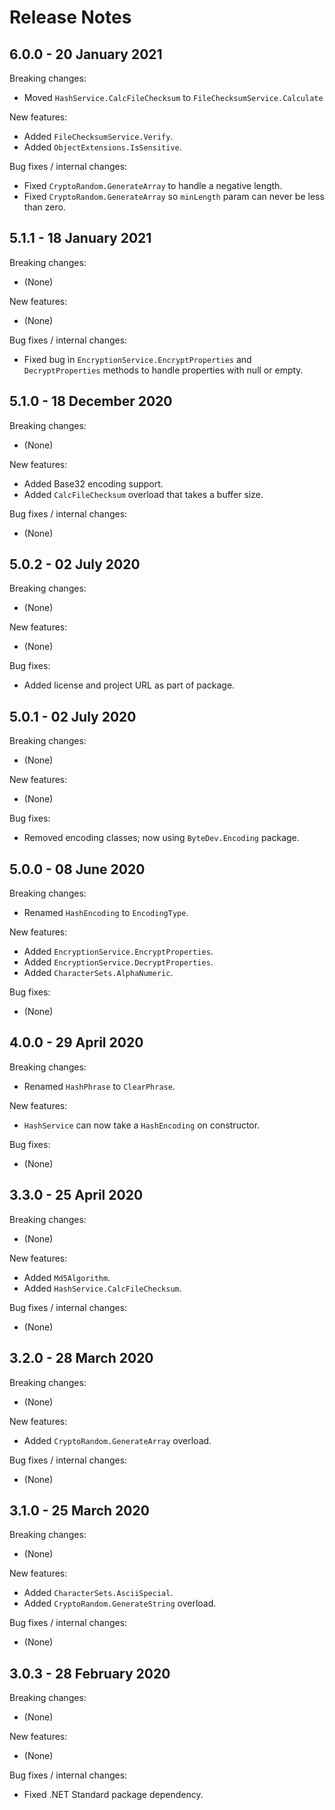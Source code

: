 # Release Notes

## 6.0.0 - 20 January 2021

Breaking changes:
- Moved `HashService.CalcFileChecksum` to `FileChecksumService.Calculate`

New features:
- Added `FileChecksumService.Verify`.
- Added `ObjectExtensions.IsSensitive`.

Bug fixes / internal changes:
- Fixed `CryptoRandom.GenerateArray` to handle a negative length.
- Fixed `CryptoRandom.GenerateArray` so `minLength` param can never be less than zero.

## 5.1.1 - 18 January 2021

Breaking changes:
- (None)

New features:
- (None)

Bug fixes / internal changes:
- Fixed bug in `EncryptionService.EncryptProperties` and `DecryptProperties` methods to handle properties with null or empty.

## 5.1.0 - 18 December 2020

Breaking changes:
- (None)

New features:
- Added Base32 encoding support.
- Added `CalcFileChecksum` overload that takes a buffer size.

Bug fixes / internal changes:
- (None)

## 5.0.2 - 02 July 2020

Breaking changes:
- (None)

New features:
- (None)

Bug fixes:
- Added license and project URL as part of package.

## 5.0.1 - 02 July 2020

Breaking changes:
- (None)

New features:
- (None)

Bug fixes:
- Removed encoding classes; now using `ByteDev.Encoding` package.

## 5.0.0 - 08 June 2020

Breaking changes:
- Renamed `HashEncoding` to `EncodingType`.

New features:
- Added `EncryptionService.EncryptProperties`.
- Added `EncryptionService.DecryptProperties`.
- Added `CharacterSets.AlphaNumeric`.

Bug fixes:
- (None)

## 4.0.0 - 29 April 2020

Breaking changes:
- Renamed `HashPhrase` to `ClearPhrase`.

New features:
- `HashService` can now take a `HashEncoding` on constructor.

Bug fixes:
- (None)

## 3.3.0 - 25 April 2020

Breaking changes:
- (None)

New features:
- Added `Md5Algorithm`.
- Added `HashService.CalcFileChecksum`.

Bug fixes / internal changes:
- (None)

## 3.2.0 - 28 March 2020

Breaking changes:
- (None)

New features:
- Added `CryptoRandom.GenerateArray` overload.

Bug fixes / internal changes:
- (None)

## 3.1.0 - 25 March 2020

Breaking changes:
- (None)

New features:
- Added `CharacterSets.AsciiSpecial`.
- Added `CryptoRandom.GenerateString` overload.

Bug fixes / internal changes:
- (None)

## 3.0.3 - 28 February 2020

Breaking changes:
- (None)

New features:
- (None)

Bug fixes / internal changes:
- Fixed .NET Standard package dependency.

